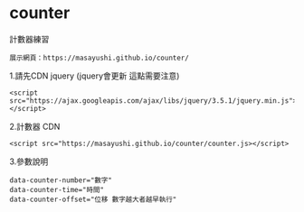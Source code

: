 # counter
計數器練習

```
展示網頁：https://masayushi.github.io/counter/
```

1.請先CDN jquery (jquery會更新  這點需要注意)

```
<script src="https://ajax.googleapis.com/ajax/libs/jquery/3.5.1/jquery.min.js"></script>
```

2.計數器 CDN

```
<script src="https://masayushi.github.io/counter/counter.js></script>
```

3.參數說明

```
data-counter-number="數字"
data-counter-time="時間"
data-counter-offset="位移 數字越大者越早執行"
```